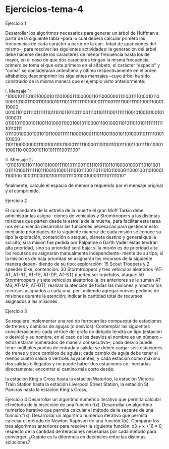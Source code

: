 # Ejercicios-tema-4

Ejercicio 1

Desarrollar los algoritmos necesarios para generar un árbol de Huffman a partir de la siguiente tabla –para lo cual deberá calcular primero las frecuencias de cada carácter a partir de la can- tidad de apariciones del mismo–, para resolver las siguientes actividades:
la generación del árbol debe hacerse desde los caracteres de menor frecuencia hasta los de mayor, en el caso de que dos caracteres tengan la misma frecuencia, primero se toma el que este primero en el alfabeto, el carácter “espacio” y “coma” se consideraran anteúltimo y último respectivamente en el orden alfabético;
descomprimir los siguientes mensajes –cuyo árbol ha sido construido de la misma manera que el ejemplo visto anteriormente:
 

I.   Mensaje  1:  “100010111010110000101110100011100000110110000001111001111010010110
0001101001110011010001011101011111110100001111001111110011110100011000110000
00101101011110111111101110101101101110011101101111001111111001010010100101000001
011010110001011001101000111001001011000011001000110101101010111111111110110111
0111001000010010101100011111110001000111011001100101101000110111110101101000
1101110000000111001001010100011111100001100101101011100110011110100011000110
000001011010111110011100”

II. Mensaje 2: “01101010110111001010001111010111001101110101101101000010001110101001
011110100111111101110010100011110101110011011101011000011000100110100011100100
10001100010110011001110010010000111101111010”

finalmente, calcule el espacio de memoria requerido por el mensaje original y el comprimido.
 
Ejercicio 2

El comandante de la estrella de la muerte el gran Moff Tarkin debe administrar las asigna- ciones de vehículos y Stromtroopers a las distintas misiones que parten desde la estrella de la muerte, para facilitar esta tarea nos encomienda desarrollar las funciones necesarias para gestionar esto mediante prioridades de la siguiente manera:
de cada misión se conoce su tipo (exploración, contención o ataque), planeta destino y general que la solicitó;
si la misión fue pedida por Palpatine o Darth Vader estas tendrán alta prioridad, sino su prioridad será baja;
si la misión es de prioridad alta los recursos se asignarán manualmente independiente- mente de su tipo;
si la misión es de baja prioridad se asignarán los recursos de la siguiente manera depen- diendo de su tipo:
exploración: 15 Scout Troopers y 2 speeder bike,
contención: 30 Stormtroopers y tres vehículos aleatorios (AT-AT, AT-RT, AT-TE, AT-DP, AT-ST) pueden ser repetidos,
ataque: 50 Stormtroopers y siete vehículos aleatorios (a los anteriores se le suman AT-M6, AT-MP, AT-DT),
realizar la atención de todas las misiones y mostrar los recursos asignados a cada una, per- mitiendo agregar nuevos pedidos de misiones durante la atención;
indicar la cantidad total de recursos asignados a las misiones.

Ejercicio 3

Se requiere implementar una red de ferrocarriles compuesta de estaciones de trenes y cambios de agujas (o desvíos). Contemplar las siguientes consideraciones:
cada vértice del grafo no dirigido tendrá un tipo (estación o desvió) y su nombre, en el caso de los desvíos el nombre es un número –estos estarán numerados de manera consecutiva–; cada desvío puede tener múltiples puntos de entrada y salida; se deben cargar seis estaciones de trenes y doce cambios de agujas; cada cambio de aguja debe tener al menos cuatro salida o vértices adyacentes; y cada estación como máximo dos salidas o llegadas y no puede haber dos estaciones co- nectadas directamente;
encontrar el camino más corto desde:

la estación King's Cross hasta la estación Waterloo,
la estación Victoria Train Station hasta la estación Liverpool Street Station,
la estación St. Pancras hasta la estación King's Cross;


Ejercicio 4
Desarrollar un algoritmo numérico iterativo que permita calcular el método de la bisección de una función f(x).
Desarrollar un algoritmo numérico iterativo que permita calcular el método de la secante de una función f(x).
Desarrollar un algoritmo numérico iterativo que permita calcular el método de Newton-Raphson de una función f(x).
Comparar los tres algoritmos anteriores para resolver la siguiente función: x3 + x +16 = 0, respecto de la cantidad de iteraciones necesarias por cada método para converger. ¿Cuánto es la diferencia en decimales entre las distintas soluciones?

 
